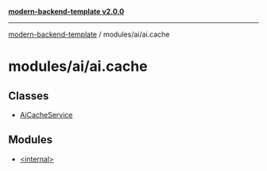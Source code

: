 [**modern-backend-template v2.0.0**](../../../README.md)

***

[modern-backend-template](../../../modules.md) / modules/ai/ai.cache

# modules/ai/ai.cache

## Classes

- [AiCacheService](classes/AiCacheService.md)

## Modules

- [\<internal\>](-internal-/README.md)

